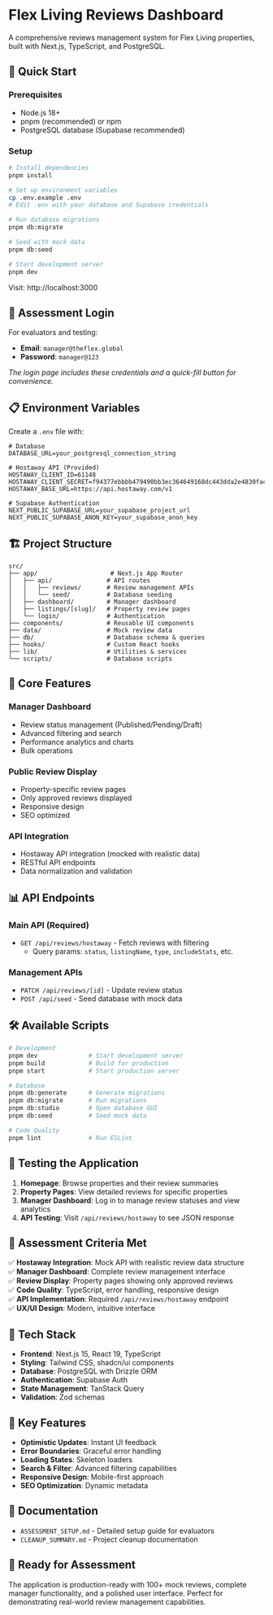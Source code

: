 # Flex Living Reviews Dashboard

A comprehensive reviews management system for Flex Living properties, built with Next.js, TypeScript, and PostgreSQL.

## 🚀 Quick Start

### Prerequisites
- Node.js 18+
- pnpm (recommended) or npm
- PostgreSQL database (Supabase recommended)

### Setup
```bash
# Install dependencies
pnpm install

# Set up environment variables
cp .env.example .env
# Edit .env with your database and Supabase credentials

# Run database migrations
pnpm db:migrate

# Seed with mock data
pnpm db:seed

# Start development server
pnpm dev
```

Visit: http://localhost:3000

## 🔐 Assessment Login

For evaluators and testing:

- **Email**: `manager@theflex.global`
- **Password**: `manager@123`

*The login page includes these credentials and a quick-fill button for convenience.*

## 📋 Environment Variables

Create a `.env` file with:

```env
# Database
DATABASE_URL=your_postgresql_connection_string

# Hostaway API (Provided)
HOSTAWAY_CLIENT_ID=61148
HOSTAWAY_CLIENT_SECRET=f94377ebbbb479490bb3ec364649168dc443dda2e4830facaf5de2e74ccc9152
HOSTAWAY_BASE_URL=https://api.hostaway.com/v1

# Supabase Authentication
NEXT_PUBLIC_SUPABASE_URL=your_supabase_project_url
NEXT_PUBLIC_SUPABASE_ANON_KEY=your_supabase_anon_key
```

## 🏗️ Project Structure

```
src/
├── app/                    # Next.js App Router
│   ├── api/               # API routes
│   │   ├── reviews/       # Review management APIs
│   │   └── seed/          # Database seeding
│   ├── dashboard/         # Manager dashboard
│   ├── listings/[slug]/   # Property review pages
│   └── login/             # Authentication
├── components/            # Reusable UI components
├── data/                  # Mock review data
├── db/                    # Database schema & queries
├── hooks/                 # Custom React hooks
├── lib/                   # Utilities & services
└── scripts/               # Database scripts
```

## 🎯 Core Features

### Manager Dashboard
- Review status management (Published/Pending/Draft)
- Advanced filtering and search
- Performance analytics and charts
- Bulk operations

### Public Review Display
- Property-specific review pages
- Only approved reviews displayed
- Responsive design
- SEO optimized

### API Integration
- Hostaway API integration (mocked with realistic data)
- RESTful API endpoints
- Data normalization and validation

## 📊 API Endpoints

### Main API (Required)
- `GET /api/reviews/hostaway` - Fetch reviews with filtering
  - Query params: `status`, `listingName`, `type`, `includeStats`, etc.

### Management APIs
- `PATCH /api/reviews/[id]` - Update review status
- `POST /api/seed` - Seed database with mock data

## 🛠️ Available Scripts

```bash
# Development
pnpm dev              # Start development server
pnpm build            # Build for production
pnpm start            # Start production server

# Database
pnpm db:generate      # Generate migrations
pnpm db:migrate       # Run migrations
pnpm db:studio        # Open database GUI
pnpm db:seed          # Seed mock data

# Code Quality
pnpm lint             # Run ESLint
```

## 🧪 Testing the Application

1. **Homepage**: Browse properties and their review summaries
2. **Property Pages**: View detailed reviews for specific properties
3. **Manager Dashboard**: Log in to manage review statuses and view analytics
4. **API Testing**: Visit `/api/reviews/hostaway` to see JSON response

## 🏅 Assessment Criteria Met

✅ **Hostaway Integration**: Mock API with realistic review data structure  
✅ **Manager Dashboard**: Complete review management interface  
✅ **Review Display**: Property pages showing only approved reviews  
✅ **Code Quality**: TypeScript, error handling, responsive design  
✅ **API Implementation**: Required `/api/reviews/hostaway` endpoint  
✅ **UX/UI Design**: Modern, intuitive interface  

## 🎨 Tech Stack

- **Frontend**: Next.js 15, React 19, TypeScript
- **Styling**: Tailwind CSS, shadcn/ui components
- **Database**: PostgreSQL with Drizzle ORM
- **Authentication**: Supabase Auth
- **State Management**: TanStack Query
- **Validation**: Zod schemas

## 📱 Key Features

- **Optimistic Updates**: Instant UI feedback
- **Error Boundaries**: Graceful error handling
- **Loading States**: Skeleton loaders
- **Search & Filter**: Advanced filtering capabilities
- **Responsive Design**: Mobile-first approach
- **SEO Optimization**: Dynamic metadata

## 📄 Documentation

- `ASSESSMENT_SETUP.md` - Detailed setup guide for evaluators
- `CLEANUP_SUMMARY.md` - Project cleanup documentation

## 🚀 Ready for Assessment

The application is production-ready with 100+ mock reviews, complete manager functionality, and a polished user interface. Perfect for demonstrating real-world review management capabilities.
